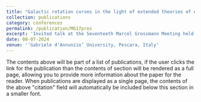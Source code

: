```yaml
---
title: "Galactic rotation curves in the light of extended theories of electromagnetism"
collection: publications
category: conferences
permalink: /publication/MG17pres
excerpt: 'Invited talk at the Seventeeth Marcel Grossmann Meeting held in Pescara Italy. Presented during the parallel session on "Extended theories of electromagnetism and their impact on laboratory experiments and astrophysical observations". '
date: 08-07-2024
venue: '‘Gabriele d’Annunzio’ University, Pescara, Italy'
---
```


The contents above will be part of a list of publications, if the user clicks the link for the publication than the contents of section will be rendered as a full page, allowing you to provide more information about the paper for the reader. When publications are displayed as a single page, the contents of the above "citation" field will automatically be included below this section in a smaller font.

